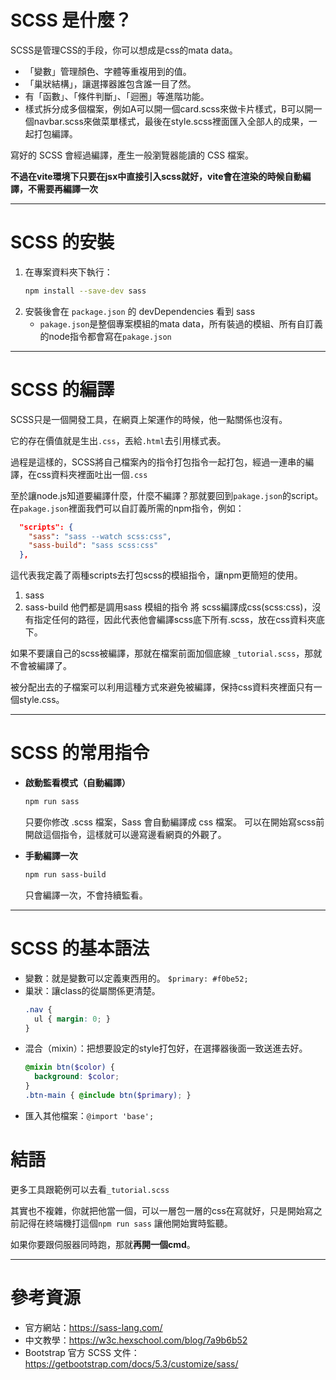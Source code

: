 # SCSS 是什麼？
SCSS是管理CSS的手段，你可以想成是css的mata data。

- 「變數」管理顏色、字體等重複用到的值。
- 「巢狀結構」，讓選擇器誰包含誰一目了然。
- 有「函數」、「條件判斷」、「迴圈」等進階功能。
- 樣式拆分成多個檔案，例如A可以開一個card.scss來做卡片樣式，B可以開一個navbar.scss來做菜單樣式，最後在style.scss裡面匯入全部人的成果，一起打包編譯。

寫好的 SCSS 會經過編譯，產生一般瀏覽器能讀的 CSS 檔案。

**不過在vite環境下只要在jsx中直接引入scss就好，vite會在渲染的時候自動編譯，不需要再編譯一次**

---

# SCSS 的安裝

1. 在專案資料夾下執行：
   ```bash
   npm install --save-dev sass
   ```
2. 安裝後會在 `package.json` 的 devDependencies 看到 sass
    - `pakage.json`是整個專案模組的mata data，所有裝過的模組、所有自訂義的node指令都會寫在`pakage.json`

---

# SCSS 的編譯
SCSS只是一個開發工具，在網頁上架運作的時候，他一點關係也沒有。

它的存在價值就是生出`.css`，丟給`.html`去引用樣式表。

過程是這樣的，SCSS將自己檔案內的指令打包指令一起打包，經過一連串的編譯，在css資料夾裡面吐出一個`.css`

至於讓node.js知道要編譯什麼，什麼不編譯？那就要回到`pakage.json`的script。
在`pakage.json`裡面我們可以自訂義所需的npm指令，例如：
```json
  "scripts": {
    "sass": "sass --watch scss:css",
    "sass-build": "sass scss:css"
  },
```
這代表我定義了兩種scripts去打包scss的模組指令，讓npm更簡短的使用。
1. sass
2. sass-build
他們都是調用sass 模組的指令 將 scss編譯成css(scss:css)，沒有指定任何的路徑，因此代表他會編譯scss底下所有.scss，放在css資料夾底下。

如果不要讓自己的scss被編譯，那就在檔案前面加個底線 `_tutorial.scss`，那就不會被編譯了。

被分配出去的子檔案可以利用這種方式來避免被編譯，保持css資料夾裡面只有一個style.css。


---


# SCSS 的常用指令

- **啟動監看模式（自動編譯）**

  ```bash
  npm run sass
  ```
  只要你修改 .scss 檔案，Sass 會自動編譯成 css 檔案。
  可以在開始寫scss前開啟這個指令，這樣就可以邊寫邊看網頁的外觀了。

- **手動編譯一次**
  ```bash
  npm run sass-build
  ```
  只會編譯一次，不會持續監看。

---

# SCSS 的基本語法

- 變數：就是變數可以定義東西用的。
`$primary: #f0be52;` 
- 巢狀：讓class的從屬關係更清楚。
  ```scss
  .nav {
    ul { margin: 0; }
  }
  ```
- 混合（mixin）：把想要設定的style打包好，在選擇器後面一致送進去好。
  ```scss
  @mixin btn($color) {
    background: $color;
  }
  .btn-main { @include btn($primary); }
  ```
- 匯入其他檔案：`@import 'base';`


# 結語
更多工具跟範例可以去看`_tutorial.scss`

其實也不複雜，你就把他當一個，可以一層包一層的css在寫就好，只是開始寫之前記得在終端機打這個`npm run sass`
讓他開始實時監聽。

如果你要跟伺服器同時跑，那就**再開一個cmd**。



---

# 參考資源
- 官方網站：https://sass-lang.com/
- 中文教學：https://w3c.hexschool.com/blog/7a9b6b52
- Bootstrap 官方 SCSS 文件：https://getbootstrap.com/docs/5.3/customize/sass/